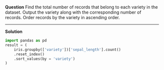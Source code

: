 **Question**
Find the total number of records that belong to each variety in the dataset.
Output the variety along with the corresponding number of records. Order records by the variety in ascending order.

---

**Solution**
```python
import pandas as pd
result = (
    iris.groupby(['variety'])['sepal_length'].count()
    .reset_index()
    .sort_values(by = 'variety')
)
```